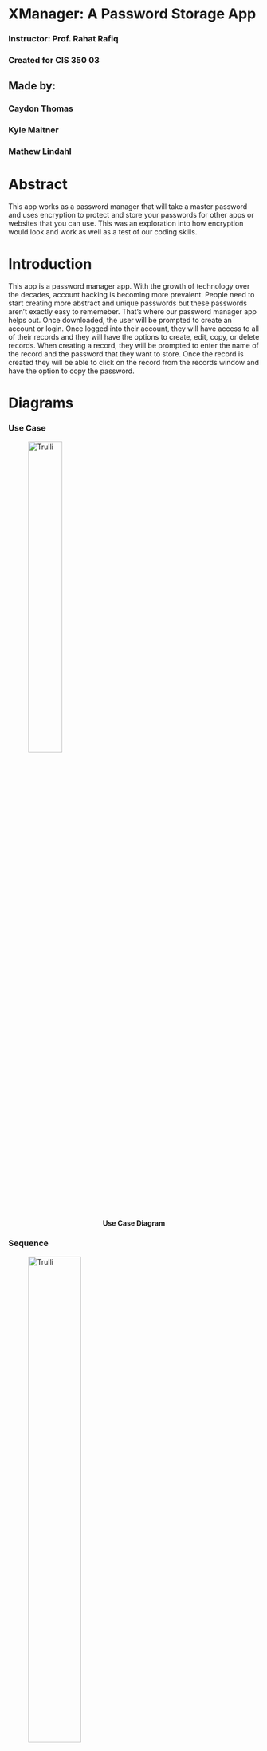 # XManager: A Password Storage App
### Instructor: Prof. Rahat Rafiq
### Created for CIS 350 03
## Made by:
### Caydon Thomas
### Kyle Maitner
### Mathew Lindahl

# Abstract
This app works as a password manager that will take a master password and uses encryption to protect and store your passwords for other apps or websites that you can use. This was an exploration into how encryption would look and work as well as a test of our coding skills.


# Introduction
This app is a password manager app. With the growth of technology over the decades, account hacking is becoming more prevalent. People need to start creating more abstract and unique passwords but these passwords aren’t exactly easy to rememeber. That’s where our password manager app helps out. Once downloaded, the user will be prompted to create an account or login. Once logged into their account, they will have access to all of their records and they will have the options to create, edit, copy, or delete records. When creating a record, they will be prompted to enter the name of the record and the password that they want to store. Once the record is created they will be able to click on the record from the records window and have the option to copy the password.

# Diagrams
### Use Case

<figure>
  <img src="https://cdn.discordapp.com/attachments/486014885080334367/1159534457338998804/image.png?ex=65315f9d&is=651eea9d&hm=fd49eac7cbe4fba7f6ed3185e82a1020e66b7dd816fe514abe57ac40d5e495a2&" alt="Trulli"
    style="width:40%">
  <figcaption align = "center"><b>Use Case Diagram
    
</b></figcaption>
</figure>

### Sequence

<figure>
<img src="https://cdn.discordapp.com/attachments/486014885080334367/1159313205026357268/image.png?ex=6530918f&is=651e1c8f&hm=89601473fb0065837f4b49c21eba22853c68522e13d2af6effa7ebf9034aa1b7&" alt="Trulli"
style="width:50%">
<figcaption align = "center"><b>Sequence Diagram

</b></figcaption>
</figure>

### Class

<figure>
<img src="https://cdn.discordapp.com/attachments/1147261091508932728/1159542198233202738/image.png?ex=653166d3&is=651ef1d3&hm=7849b6dad71e3888a375d55eee50b53929518c309ea31ff9ffd993de6177cd18&" alt="Trulli"
style="width:70%">
<figcaption align = "center"><b>Class Diagram

</b></figcaption>
</figure>

# User Guide

## Home window

<figure>
<img src="https://cdn.discordapp.com/attachments/486014885080334367/1178714493384130670/image.png?ex=6577266a&is=6564b16a&hm=aa5d64d366648127773c96244dfd052e822e2e5beeed372d9881ccf95f1a12c9&" alt="Trulli"
style="width:50%">
<figcaption align = "center"><b>

</b></figcaption>
</figure>

## Registration

User is requirement to create an account when using the app. The username may only contain letters and numbers. The passwords needs to be at least 8 characters in length, and must contain at least 1 letter, number and special character. If some requirements are not met, the app will display a pop-up to show what requirements still need to be met.

<p align="center">

  <img src="https://cdn.discordapp.com/attachments/486014885080334367/1178769433225875587/image.png?ex=65775995&is=6564e495&hm=6e44145e6d9c6e0a621bc272509fb5d198031fb9c77bf1d239208bc1a004bd29&" alt="Trulli"
  style="width:45%"> 
  <img src="https://cdn.discordapp.com/attachments/486014885080334367/1179609344594153502/cac31cb0ad900953858438e88f076bae.png?ex=657a67cf&is=6567f2cf&hm=e4cf238d9bc0b5df036b6b4b1afba43e2a1144a97c71976a05ed67d74beb8099&" alt="Trulli"
  style="width:45%"> 

</p>

## Home window with user account

When an account has been successfully created, it will navigate the user back to the home window and the user may select the account to log in.

<figure>
<img src="https://cdn.discordapp.com/attachments/486014885080334367/1178752884800761957/image.png?ex=65774a2b&is=6564d52b&hm=021bd9df228927f8821760b65bd3bc6a4fd19ce3be730947e5294cd4df750730&" alt="Trulli"
style="width:50%">
<figcaption align = "center"><b>

</b></figcaption>
</figure>

## Log in

When logging into an account the user is required to input the password to log in. There is a toggle button next to the text box that allows the user to show or hide the password.

<p align="center">
  
  <img src="https://cdn.discordapp.com/attachments/486014885080334367/1178753345289211996/image.png?ex=65774a99&is=6564d599&hm=d54e9e36cb982852c237b92e93d6ef28afa94fff6867d863af6368013dd878a5&" alt="Trulli"
  style="width:45%">
  <img src="https://cdn.discordapp.com/attachments/486014885080334367/1178753426222497822/image.png?ex=65774aac&is=6564d5ac&hm=9455c7c4437207c7159909fdfc5fb42b23dc3766814edb73ada33436ea963c2e&" alt="Trulli"
  style="width:45%">

</p>

## Records

When the user logs in they will be navigated to the records window. If the user has no records, that window will be emtpy.

<figure>
<img src="https://cdn.discordapp.com/attachments/486014885080334367/1178753572930859028/image.png?ex=65774acf&is=6564d5cf&hm=323fa3d00cce8da145cbb202d3fdd0442eb8e4d71b1cd442ca258c15d8c20fea&" alt="Trulli"
style="width:50%">
<figcaption align = "center"><b>

</b></figcaption>
</figure>

## Creating a record

When the user clicks the add button, a window pops up allowing the user to input the record information. Each record must have a title to display what the record is. The username and passwords fields are the account information you are storing. For example, if the user wants to store an email record, they will input the email and email password into the username and password fields respectively.

<p align="center">
  
  <img src="https://cdn.discordapp.com/attachments/486014885080334367/1179648011299725434/b22fb5835afc8d34f90d6319bfdd4a08.png?ex=657a8bd2&is=656816d2&hm=a9e9b6180f3535ef4dfb9dbef7855386bf5077dce8c7d0f1e773d9fd743d0375&" alt="Trulli"
  style="width:45%">
  <img src="https://cdn.discordapp.com/attachments/486014885080334367/1179648358399348776/796d95b05b567b64af0e6cbeeda708ee.png?ex=657a8c25&is=65681725&hm=769c9044d078ac0a768c4a1898762ead2d73d07b18b2c09679596db3a8df882f&" alt="Trulli"
  style="width:45%">

</p>

## Accessing a record

When a record is successfuly created, it will be displayed at the top of the screen. When the user clicks on a record, they will be required to type in their account password to get access to the record information.

<p align="center">
  
  <img src="https://cdn.discordapp.com/attachments/486014885080334367/1178753818339586078/image.png?ex=65774b0a&is=6564d60a&hm=0d01271f434db071ab71298dad5510cd6046faafffc0a0693e7a03e7c84fbdec&" alt="Trulli"
  style="width:45%">
  <img src="https://cdn.discordapp.com/attachments/486014885080334367/1179648807324110868/4fb6e8dc8958ec2ed0c939c5e2114262.png?ex=657a8c90&is=65681790&hm=8fe341a8928ac7589c078dc38b16a587cc9267387dc5ecb5bfe5bea76e40df3a&" alt="Trulli"
  style="width:45%">

</p>

When the user inputs their account password, the record information will be displayed for them to copy, edit, or delete.

<figure>
<img src="https://cdn.discordapp.com/attachments/486014885080334367/1178767794213507183/image.png?ex=6577580e&is=6564e30e&hm=8825af72e60ddec8f6bd122ba0c5c6125032366344a550970e483fa9efc4d5b2&" alt="Trulli"
style="width:50%">
<figcaption align = "center"><b>

## Profile

When the user clicks on the profile icon, the profile window will be displayed. The user may set a profile picture, logout, or delete their account.

</b></figcaption>
</figure>

<p align="center">
  
  <img src="https://cdn.discordapp.com/attachments/486014885080334367/1179651899637649408/3c91553e365ebfaf71a155621a9f87c2.png?ex=657a8f71&is=65681a71&hm=ca24b543952241edf103cdbe3adef22df132024b6debf2070417a8ac31fa85d1&" alt="Trulli"
  style="width:45%">
  <img src="https://cdn.discordapp.com/attachments/486014885080334367/1179651932399353906/7658fe6dcfa2eb0f486cd1cfa008cd62.png?ex=657a8f79&is=65681a79&hm=c265bf057bed2fd14822238ede447447cd1a80db3389766051794393f84955e9&" alt="Trulli"
  style="width:45%">
  <img src="https://cdn.discordapp.com/attachments/486014885080334367/1179651961218416710/47cad2a27c4599205fa9fa7b6253f32b.png?ex=657a8f80&is=65681a80&hm=872118adebd7a2e5844b47f5726c7c936ae0dbca7560e6bd6962822d9e9fa4e0&" alt="Trulli"
  style="width:45%">
  

</p>

